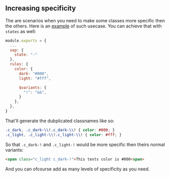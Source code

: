 
## Increasing specificity
The are scenarios when you need to make some classes more specific then the others. Here is an [example](https://github.com/tailwindlabs/tailwindcss/discussions/1446) of such usecase. You can achieve that with `states` as well:


```javascript
module.exports = {
  ...
  sep: {
    state: "-"
  },
  rules: {
    color: {
      dark: "#000",
      light: "#fff",

      $variants: {
        "!": "&&",
      }
    },
  },
}
```

That'll generate the dubplicated classnames like so:

```css
.c_dark, .c_dark-\\!.c_dark-\\! { color: #000; }
.c_light, .c_light-\\!.c_light-\\! { color: #fff; }
```

So that `.c_dark-!` and `.c_light-!` would be more specific then theirs normal variants:
```html
<span class="c_light c_dark-!">This texts color is #000<span>
```

And you can ofcourse add as many levels of specificity as you need.